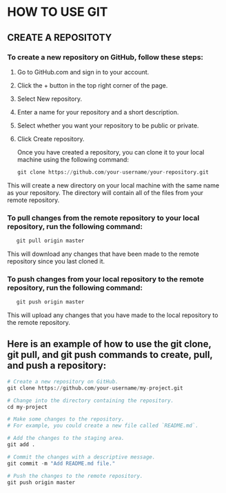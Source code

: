# HOW TO USE GIT

## CREATE A REPOSITOTY
### To create a new repository on GitHub, follow these steps:
1. Go to GitHub.com and sign in to your account.
2. Click the + button in the top right corner of the page.
3. Select New repository.
4. Enter a name for your repository and a short description.
5. Select whether you want your repository to be public or private.
6. Click Create repository.

   Once you have created a repository, you can clone it to your local machine using the following command:
   ``` python
   git clone https://github.com/your-username/your-repository.git
   ```
This will create a new directory on your local machine with the same name as your repository. The directory will contain all of the files from your remote repository.
### To pull changes from the remote repository to your local repository, run the following command:

``` python
   git pull origin master
```
This will download any changes that have been made to the remote repository since you last cloned it.

### To push changes from your local repository to the remote repository, run the following command:
``` python
   git push origin master
```
This will upload any changes that you have made to the local repository to the remote repository.

## Here is an example of how to use the git clone, git pull, and git push commands to create, pull, and push a repository:
``` python
# Create a new repository on GitHub.
git clone https://github.com/your-username/my-project.git

# Change into the directory containing the repository.
cd my-project

# Make some changes to the repository.
# For example, you could create a new file called `README.md`.

# Add the changes to the staging area.
git add .

# Commit the changes with a descriptive message.
git commit -m "Add README.md file."

# Push the changes to the remote repository.
git push origin master
```





